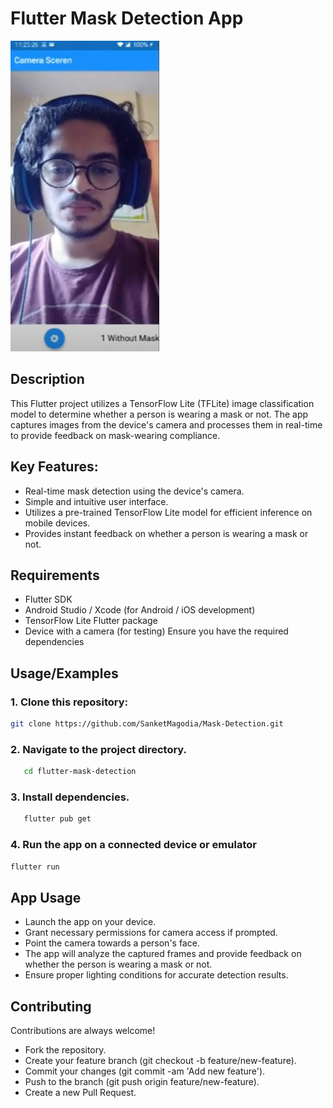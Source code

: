 
# Flutter Mask Detection App
![alt text](https://github.com/SanketMagodia/Flutter-Mask-Detection/blob/master/mask.png)

## Description


This Flutter project utilizes a TensorFlow Lite (TFLite) image classification model to determine whether a person is wearing a mask or not. The app captures images from the device's camera and processes them in real-time to provide feedback on mask-wearing compliance.




## Key Features:

- Real-time mask detection using the device's camera.
- Simple and intuitive user interface.
- Utilizes a pre-trained TensorFlow Lite model for efficient inference on mobile devices.
- Provides instant feedback on whether a person is wearing a mask or not.







## Requirements
- Flutter SDK
- Android Studio / Xcode (for Android / iOS development)
- TensorFlow Lite Flutter package
- Device with a camera (for testing)
Ensure you have the required dependencies 


## Usage/Examples

### 1. Clone this repository:

```bash
git clone https://github.com/SanketMagodia/Mask-Detection.git
```
### 2. Navigate to the project directory.

``` bash
   cd flutter-mask-detection
```
### 3. Install dependencies.
``` bash
   flutter pub get
```
### 4. Run the app on a connected device or emulator

``` bash
flutter run
```





## App Usage
- Launch the app on your device.
- Grant necessary permissions for camera access if prompted.
- Point the camera towards a person's face.
- The app will analyze the captured frames and provide feedback on whether the person is wearing a mask or not.
- Ensure proper lighting conditions for accurate detection results.

## Contributing

Contributions are always welcome!

- Fork the repository.
- Create your feature branch (git checkout -b feature/new-feature).
- Commit your changes (git commit -am 'Add new feature').
- Push to the branch (git push origin feature/new-feature).
- Create a new Pull Request.


